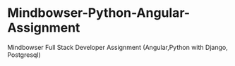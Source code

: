 # Mindbowser-Python-Angular-Assignment
Mindbowser Full Stack Developer Assignment (Angular,Python with Django, Postgresql)
